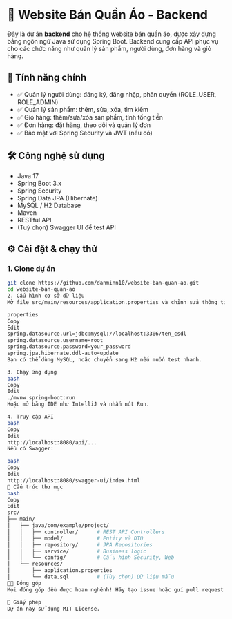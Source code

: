 # 👕 Website Bán Quần Áo - Backend

Đây là dự án **backend** cho hệ thống website bán quần áo, được xây dựng bằng ngôn ngữ Java sử dụng Spring Boot. Backend cung cấp API phục vụ cho các chức năng như quản lý sản phẩm, người dùng, đơn hàng và giỏ hàng.

## 🚀 Tính năng chính

- ✅ Quản lý người dùng: đăng ký, đăng nhập, phân quyền (ROLE_USER, ROLE_ADMIN)
- ✅ Quản lý sản phẩm: thêm, sửa, xóa, tìm kiếm
- ✅ Giỏ hàng: thêm/sửa/xóa sản phẩm, tính tổng tiền
- ✅ Đơn hàng: đặt hàng, theo dõi và quản lý đơn
- ✅ Bảo mật với Spring Security và JWT (nếu có)

## 🛠️ Công nghệ sử dụng

- Java 17
- Spring Boot 3.x
- Spring Security
- Spring Data JPA (Hibernate)
- MySQL / H2 Database
- Maven
- RESTful API
- (Tuỳ chọn) Swagger UI để test API

## ⚙️ Cài đặt & chạy thử

### 1. Clone dự án

```bash
git clone https://github.com/danminn10/website-ban-quan-ao.git
cd website-ban-quan-ao
2. Cấu hình cơ sở dữ liệu
Mở file src/main/resources/application.properties và chỉnh sửa thông tin kết nối database:

properties
Copy
Edit
spring.datasource.url=jdbc:mysql://localhost:3306/ten_csdl
spring.datasource.username=root
spring.datasource.password=your_password
spring.jpa.hibernate.ddl-auto=update
Bạn có thể dùng MySQL, hoặc chuyển sang H2 nếu muốn test nhanh.

3. Chạy ứng dụng
bash
Copy
Edit
./mvnw spring-boot:run
Hoặc mở bằng IDE như IntelliJ và nhấn nút Run.

4. Truy cập API
bash
Copy
Edit
http://localhost:8080/api/...
Nếu có Swagger:

bash
Copy
Edit
http://localhost:8080/swagger-ui/index.html
📁 Cấu trúc thư mục
bash
Copy
Edit
src/
├── main/
│   ├── java/com/example/project/
│   │   ├── controller/      # REST API Controllers
│   │   ├── model/           # Entity và DTO
│   │   ├── repository/      # JPA Repositories
│   │   ├── service/         # Business logic
│   │   └── config/          # Cấu hình Security, Web
│   └── resources/
│       ├── application.properties
│       └── data.sql         # (Tùy chọn) Dữ liệu mẫu
🧑‍💻 Đóng góp
Mọi đóng góp đều được hoan nghênh! Hãy tạo issue hoặc gửi pull request nếu bạn muốn đóng góp.

📄 Giấy phép
Dự án này sử dụng MIT License.
